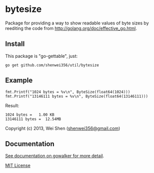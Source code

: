 bytesize
========

Package for providing a way to show readable values of byte sizes by reediting
the code from http://golang.org/doc/effective_go.html.

Install
-------
This package is "go-gettable", just:

    go get github.com/shenwei356/util/bytesize

Example
-------
    
    fmt.Printf("1024 bytes = %v\n", ByteSize(float64(1024)))
    fmt.Printf("13146111 bytes = %v\n", ByteSize(float64(13146111)))

Result:

    1024 bytes =   1.00 KB
    13146111 bytes =  12.54MB

Copyright (c) 2013, Wei Shen (shenwei356@gmail.com)

Documentation
-------------

[See documentation on gowalker for more detail](http://gowalker.org/github.com/shenwei356/util/bytesize).

[MIT License](https://github.com/shenwei356/util/blob/master/bytesize/LICENSE)